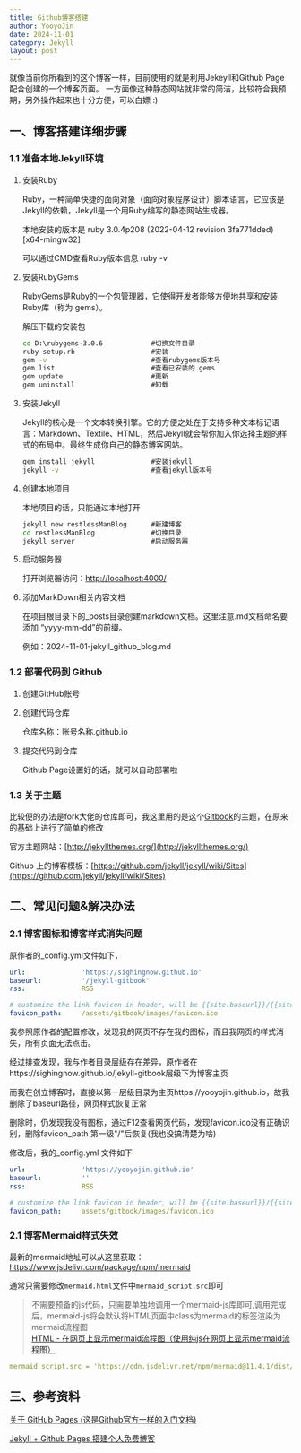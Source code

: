 ```yaml
---
title: Github博客搭建
author: YooyoJin
date: 2024-11-01
category: Jekyll
layout: post
---
```


就像当前你所看到的这个博客一样，目前使用的就是利用Jekeyll和Github Page配合创建的一个博客页面。
一方面像这种静态网站就非常的简洁，比较符合我预期，另外操作起来也十分方便，可以白嫖 :)

## 一、博客搭建详细步骤

### 1.1 准备本地Jekyll环境

1. 安装Ruby

    Ruby，一种简单快捷的面向对象（面向对象程序设计）脚本语言，它应该是Jekyll的依赖，Jekyll是一个用Ruby编写的静态网站生成器。

    本地安装的版本是 ruby 3.0.4p208 (2022-04-12 revision 3fa771dded) [x64-mingw32]

    可以通过CMD查看Ruby版本信息 ruby -v

1. 安装RubyGems

    [RubyGems](https://rubygems.org/pages/download)是Ruby的一个包管理器，它使得开发者能够方便地共享和安装Ruby库（称为 gems）。

    解压下载的安装包

    ``` cmd
    cd D:\rubygems-3.0.6            #切换文件目录
    ruby setup.rb                   #安装
    gem -v                          #查看rubygems版本号
    gem list                        #查看已安装的 gems
    gem update                      #更新
    gem uninstall                   #卸载
    ```

1. 安装Jekyll

    Jekyll的核心是一个文本转换引擎。它的方便之处在于支持多种文本标记语言：Markdown、Textile、HTML，然后Jekyll就会帮你加入你选择主题的样式的布局中。最终生成你自己的静态博客网站。

    ``` cmd
    gem install jekyll              #安装jekyll  
    jekyll -v                       #查看jekyll版本号
    ```

1. 创建本地项目

    本地项目的话，只能通过本地打开

    ``` cmd
    jekyll new restlessManBlog      #新建博客 
    cd restlessManBlog              #切换目录 
    jekyll server                   #启动服务器
    ```

1. 启动服务器

    打开浏览器访问：[http://localhost:4000/](http://localhost:4000/)

1. 添加MarkDown相关内容文档

    在项目根目录下的_posts目录创建markdown文档。这里注意.md文档命名要添加 “yyyy-mm-dd”的前缀。

    例如：2024-11-01-jekyll_github_blog.md

### 1.2 部署代码到 Github

1. 创建GitHub账号

1. 创建代码仓库

    仓库名称：账号名称.github.io

1. 提交代码到仓库

    Github Page设置好的话，就可以自动部署啦

### 1.3 关于主题

比较便的办法是fork大佬的仓库即可，我这里用的是这个[Gitbook](http://jekyllthemes.org/themes/gitbook/)的主题，在原来的基础上进行了简单的修改

官方主题网站：[http://jekyllthemes.org/](http://jekyllthemes.org/)

Github 上的博客模板：[https://github.com/jekyll/jekyll/wiki/Sites](https://github.com/jekyll/jekyll/wiki/Sites)

## 二、常见问题&解决办法

### 2.1 博客图标和博客样式消失问题

原作者的_config.yml文件如下，

``` yaml
url:              'https://sighingnow.github.io'
baseurl:          '/jekyll-gitbook'
rss:              RSS

# customize the link favicon in header, will be {{site.baseurl}}/{{site.favicon_path}}
favicon_path:     /assets/gitbook/images/favicon.ico
```

我参照原作者的配置修改，发现我的网页不存在我的图标，而且我网页的样式消失，所有页面无法点击。

经过排查发现，我与作者目录层级存在差异，原作者在https://sighingnow.github.io/jekyll-gitbook层级下为博客主页

而我在创立博客时，直接以第一层级目录为主页https://yooyojin.github.io，故我删除了baseurl路径，网页样式恢复正常

删除时，仍发现我没有图标，通过F12查看网页代码，发现favicon.ico没有正确识别，删除favicon_path 第一级"/"后恢复(我也没搞清楚为啥)

修改后，我的_config.yml 文件如下

``` yaml
url:              'https://yooyojin.github.io'
baseurl:          ''
rss:              RSS

# customize the link favicon in header, will be {{site.baseurl}}/{{site.favicon_path}}
favicon_path:     assets/gitbook/images/favicon.ico
```
### 2.1 博客Mermaid样式失效

最新的mermaid地址可以从这里获取：https://www.jsdelivr.com/package/npm/mermaid 

通常只需要修改`mermaid.html`文件中`mermaid_script.src`即可

> 不需要预备的js代码，只需要单独地调用一个mermaid-js库即可,调用完成后，mermaid-js将会默认将HTML页面中class为mermaid的标签渲染为mermaid流程图<br>
> [HTML - 在网页上显示mermaid流程图（使用纯js在网页上显示mermaid流程图）](https://blog.csdn.net/Tisfy/article/details/131464925#:~:text=%E6%9C%80%E6%96%B0%E7%89%88%E7%9A%84mermaidjs%E5%9C%B0%E5%9D%80%E5%8F%AF%E4%BB%A5%E5%9C%A8%20https%3A%2F%2Fwww.jsdelivr.com%2Fpackage%2Fnpm%2Fmermaid%20%E8%8E%B7%E5%8F%96%E3%80%82,%E4%BD%BF%E7%94%A8%E6%95%88%E6%9E%9C%EF%BC%9A%20%E7%94%B1%E4%BA%8E%E6%9F%90%E4%BA%9B%E6%BB%A5%E7%94%A8%E7%9A%84%E5%8E%9F%E5%9B%A0%EF%BC%8Cjsdelivr%E5%9C%A8%E5%A4%A7%E9%99%86%E6%97%A0%E6%B3%95%E8%AE%BF%E9%97%AE%E3%80%82%20%E5%9B%A0%E6%AD%A4%E5%BF%85%E9%A1%BB%E5%80%9F%E5%8A%A9%E5%85%B6%E4%BB%96js%E6%BA%90%EF%BC%8C%E6%88%96%E8%80%85%E5%B0%86mermaid%E6%89%80%E9%9C%80%E4%BB%A3%E7%A0%81%E7%AD%89%E4%B8%8B%E8%BD%BD%E8%87%B3%E6%9C%AC%E5%9C%B0%E3%80%82)

``` yaml
mermaid_script.src = 'https://cdn.jsdelivr.net/npm/mermaid@11.4.1/dist/mermaid.min.js';
```

## 三、参考资料

[关于 GitHub Pages (这是Github官方一样的入门文档)](https://docs.github.com/zh/pages/getting-started-with-github-pages/about-github-pages)

[Jekyll + Github Pages 搭建个人免费博客](https://zhuanlan.zhihu.com/p/87225594)